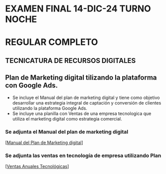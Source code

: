    # EXAMEN FINAL 14-DIC-24 TURNO NOCHE
   # REGULAR COMPLETO
   ## TECNICATURA DE RECURSOS DIGITALES
   
   ## Plan de Marketing digital tilizando la plataforma con Google Ads.

   * Se incluye el Manual del plan de marketing digital y tiene como objetivo desarrollar una estrategia integral de captación y conversión de clientes utilizando la plataforma Google Ads.
   * Se incluye una planilla con Ventas de una empresa tecnologica que utiliza el marketing digital como estrategia comercial.
   
   ### Se adjunta el Manual del plan de marketing digital
   [[Manual del Plan de Marketing digital](https://docs.google.com/document/d/1iN1Rg6Qk9fnLN9Rs014ybbNiOxExUr8lHwYd-wbGgaY/edit?usp=sharing)]
   
   ### Se adjunta las ventas en tecnología de empresa utilizando Plan
   [[Ventas Anuales Tecnológicas](https://docs.google.com/spreadsheets/d/1XUNxaUMmcDjVQIVgR8wu2Y_Y-yWlUUNVvQ7kZ8L6CEw/edit?usp=sharing)]
